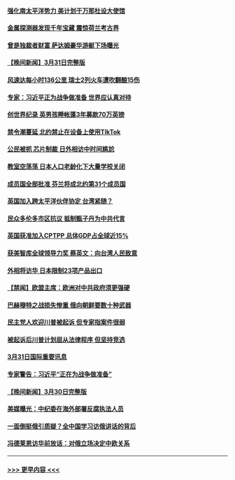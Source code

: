 #### [强化南太平洋势力 美计划于万那杜设大使馆](../pages/prog202/a103680859.md?t=04011543) 
#### [金属探测器发现千年宝藏 震惊荷兰考古界](../pages/prog202/a103680838.md?t=04011543) 
#### [曾是独裁者财富 萨达姆豪华游艇下场曝光](../pages/prog202/a103680832.md?t=04011543) 
#### [【晚间新闻】3月31日完整版](../pages/prog202/a103680727.md?t=04011543) 
#### [风速达每小时136公里 瑞士2列火车遭吹翻酿15伤](../pages/prog202/a103680752.md?t=04011543) 
#### [专家：习近平正为战争做准备 世界应认真对待](../pages/prog202/a103680722.md?t=04011543) 
#### [创世界纪录 英男孩睡帐蓬3年募款70万英镑](../pages/prog202/a103680237.md?t=04011543) 
#### [禁令潮蔓延 北约禁止在设备上使用TIkTok](../pages/prog202/a103680630.md?t=04011543) 
#### [公民被抓 芯片制裁 日外相访中时间尴尬](../pages/prog202/a103680628.md?t=04011543) 
#### [教室空荡荡 日本人口老龄化下大量学校关闭](../pages/prog202/a103680625.md?t=04011543) 
#### [成员国全部批准 芬兰将成北约第31个成员国](../pages/prog202/a103680622.md?t=04011543) 
#### [英国加入跨太平洋伙伴协定 台湾紧随？](../pages/prog202/a103680623.md?t=04011543) 
#### [民众多伦多市区抗议 抵制甄子丹为中共代言](../pages/prog202/a103680580.md?t=04011543) 
#### [英国获准加入CPTPP 总体GDP占全球近15%](../pages/prog202/a103680467.md?t=04011543) 
#### [获美智库全球领导力奖 蔡英文：向台湾人民致意](../pages/prog202/a103680463.md?t=04011543) 
#### [外相将访华 日本限制23项产品出口](../pages/prog202/a103680468.md?t=04011543) 
#### [【禁闻】欧盟主席：欧洲对中共政府须更强硬](../pages/prog202/a103680407.md?t=04011543) 
#### [巴赫穆特之战损失惨重 俄向朝鲜要数十种武器](../pages/prog202/a103680234.md?t=04011543) 
#### [民主党人欢迎川普被起诉 但专家指案件很弱](../pages/prog202/a103680228.md?t=04011543) 
#### [被起诉后川普计划屈从法律程序 但坚持竞选](../pages/prog202/a103680239.md?t=04011543) 
#### [3月31日国际重要讯息](../pages/prog202/a103680220.md?t=04011543) 
#### [专家警告：习近平“正在为战争做准备”](../pages/prog202/a103680127.md?t=04011543) 
#### [【晚间新闻】3月30日完整版](../pages/prog202/a103680062.md?t=04011543) 
#### [美媒曝光：中纪委在海外部署反腐执法人员](../pages/prog202/a103680070.md?t=04011543) 
#### [一面倒挺俄引质疑？全中国学习访俄讲话的背后](../pages/prog202/a103680073.md?t=04011543) 
#### [冯德莱恩访华前放话：对俄立场决定中欧关系](../pages/prog202/a103679965.md?t=04011543) 

----
#### [ >>> 更早内容 <<< ](../indexes/prog202-earlier.md)
